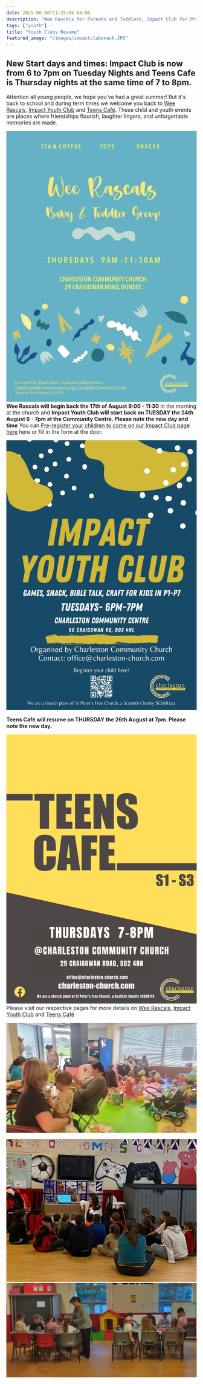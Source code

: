```yaml
---
date: 2025-08-08T11:25:05-04:00
description: "Wee Rascals for Parents and Toddlers, Impact Club for Primary Age Youths and Teen's Café Start Back after the Summer Break"
tags: ["youth"]
title: "Youth Clubs Resume"
featured_image: "/images/impactclubsnack.JPG"
---
```

## New Start days and times: Impact Club is now from 6 to 7pm on Tuesday Nights and Teens Cafe is Thursday nights at the same time of 7 to 8pm.

Attention all young people, we hope you've had a great summer! But it's back to school and during term times we welcome you back to [Wee Rascals](/whats-on/childrens-activities/toddlers), [Impact Youth Club](/whats-on/childrens-activities/impact-youth-club) and [Teens Café](/whats-on/childrens-activities/teens-cafe). These child and youth events are places where friendships flourish, laughter lingers, and unforgettable memories are made.

![Wee Rascals Flyer](weerascals.jpg)
**Wee Rascals will begin back the 17th of August 9:00 - 11:30** in the morning at the church and **Impact Youth Club will start back on TUESDAY the 24th August 6 - 7pm at the Community Centre. Please note the new day and time** You can [Pre-register your children to come on our Impact Club page here](/whats-on/childrens-activities/impact-youth-club) here or fill in the form at the door. 

![Impact Club Flyer](../../gallery/impactclub.jpeg)

**Teens Café will resume on THURSDAY the 26th August at 7pm. Please note the new day.**

![Teens Cafe](../../gallery/teenscafe.jpeg)
Please visit our respective pages for more details on [Wee Rascals](/whats-on/childrens-activities/toddlers),  [Impact Youth Club](/whats-on/childrens-activities/impact-youth-club) and [Teens Café](/whats-on/childrens-activities/teens-cafe)

![Wee Rascals Pic](rascals2.JPG)

![Impact Club Pic](feature.JPG)
![Impact Club Pic](impactclubsnack.JPG)

